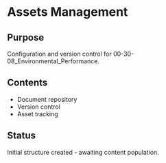 # Assets Management

## Purpose
Configuration and version control for 00-30-08_Environmental_Performance.

## Contents
- Document repository
- Version control
- Asset tracking

## Status
Initial structure created - awaiting content population.
